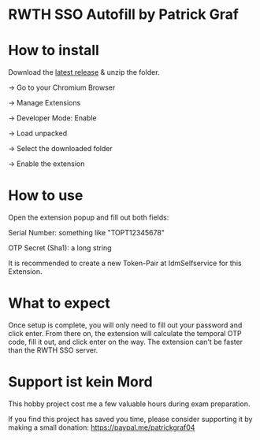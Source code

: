 # RWTH SSO Autofill by Patrick Graf

# How to install
Download the [latest release](https://github.com/pragmatrick/RWTH-SSO-Autofill/releases/tag/Official) & unzip the folder.

-> Go to your Chromium Browser

-> Manage Extensions 

-> Developer Mode: Enable 

-> Load unpacked 

-> Select the downloaded folder

-> Enable the extension

# How to use
Open the extension popup and fill out both fields:

Serial Number: something like "TOPT12345678"

OTP Secret (Sha1): a long string

It is recommended to create a new Token-Pair at IdmSelfservice for this Extension.

# What to expect
Once setup is complete, you will only need to fill out your password and click enter.
From there on, the extension will calculate the temporal OTP code, fill it out, and click enter on the way.
The extension can't be faster than the RWTH SSO server.

# Support ist kein Mord
This hobby project cost me a few valuable hours during exam preparation.

If you find this project has saved you time, please consider supporting it by making a small donation: https://paypal.me/patrickgraf04
